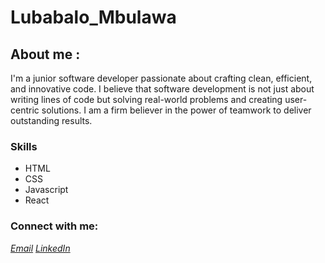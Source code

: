 # Lubabalo_Mbulawa
 
## About me :
I'm a junior software developer passionate about crafting clean, efficient, and innovative code. I believe that software development is not just about writing lines of code but solving real-world problems and creating user-centric solutions.
I am a firm believer in the power of teamwork to deliver outstanding results.

### Skills

- HTML 
- CSS
- Javascript
- React

### Connect with me:
[_Email_](lmbulawa4@gmail.com)
[_LinkedIn_](https://www.linkedin.com/in/lubabalo-mbulawa-683237184/)
